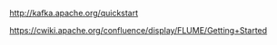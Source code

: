 http://kafka.apache.org/quickstart

https://cwiki.apache.org/confluence/display/FLUME/Getting+Started
